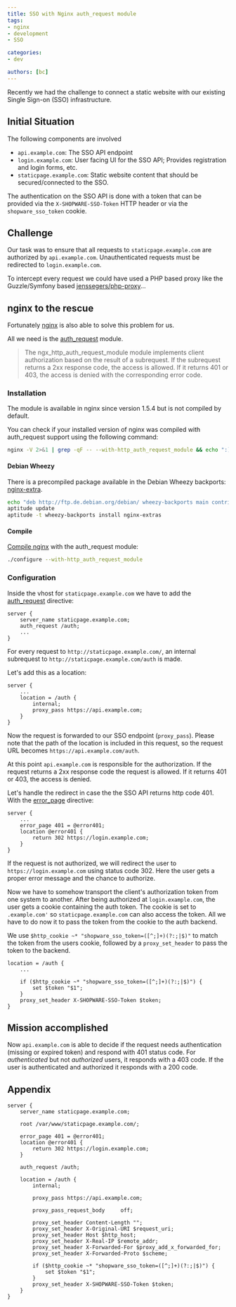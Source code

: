 ```yaml
---
title: SSO with Nginx auth_request module
tags:
- nginx
- development
- SSO

categories:
- dev

authors: [bc]
---
```


Recently we had the challenge to connect a static website with our existing Single Sign-on (SSO) infrastructure.

## Initial Situation

The following components are involved

- `api.example.com`: The SSO API endpoint
- `login.example.com`: User facing UI for the SSO API; Provides registration and login forms, etc.
- `staticpage.example.com`: Static website content that should be secured/connected to the SSO.

The authentication on the SSO API is done with a token that can be provided via the `X-SHOPWARE-SSO-Token` HTTP header or via the `shopware_sso_token` cookie.

## Challenge

Our task was to ensure that all requests to `staticpage.example.com` are authorized by `api.example.com`. Unauthenticated requests must be redirected to `login.example.com`.

To intercept every request we could have used a PHP based proxy like the Guzzle/Symfony based [jenssegers/php-proxy](https://github.com/jenssegers/php-proxy)...

## nginx to the rescue

Fortunately [nginx](http://nginx.org/) is also able to solve this problem for us.

All we need is the [auth_request](http://nginx.org/en/docs/http/ngx_http_auth_request_module.html) module.

> The ngx_http_auth_request_module module implements client authorization based on the result of a subrequest.
> If the subrequest returns a 2xx response code, the access is allowed.
> If it returns 401 or 403, the access is denied with the corresponding error code.


### Installation

The module is available in nginx since version 1.5.4 but is not compiled by default.

You can check if your installed version of nginx was compiled with auth_request support using the following command:

```bash
nginx -V 2>&1 | grep -qF -- --with-http_auth_request_module && echo ":)" || echo ":("
```

#### Debian Wheezy

There is a precompiled package available in the Debian Wheezy backports: [nginx-extra](https://packages.debian.org/wheezy-backports/nginx-extras).

```bash
echo "deb http://ftp.de.debian.org/debian/ wheezy-backports main contrib non-free" > /etc/apt/sources.list.d/backports.list
aptitude update
aptitude -t wheezy-backports install nginx-extras
```

#### Compile

[Compile nginx](http://wiki.nginx.org/Install#Building_Nginx_From_Source) with the auth_request module:

```bash
./configure --with-http_auth_request_module
```

### Configuration

Inside the vhost for `staticpage.example.com` we have to add the [auth_request](http://nginx.org/en/docs/http/ngx_http_auth_request_module.html#auth_request) directive:

```
server {
    server_name staticpage.example.com;
    auth_request /auth;
    ...
}
```

For every request to `http://staticpage.example.com/`, an internal subrequest to `http://staticpage.example.com/auth` is made.

Let's add this as a location:


```
server {
    ...
    location = /auth {
        internal;
        proxy_pass https://api.example.com;
    }
}
```

Now the request is forwarded to our SSO endpoint (`proxy_pass`). Please note that the path of the location is included in this request, so the request URL becomes `https://api.example.com/auth`.

At this point `api.example.com` is responsible for the authorization. If the request returns a 2xx response code the request is allowed. If it returns 401 or 403, the access is denied.

Let's handle the redirect in case the the SSO API returns http code 401.
With the [error_page](http://nginx.org/en/docs/http/ngx_http_core_module.html#error_page) directive:

```
server {
    ...
    error_page 401 = @error401;
    location @error401 {
        return 302 https://login.example.com;
    }
}
```

If the request is not authorized, we will redirect the user to `https://login.example.com` using status code 302. Here the user gets a proper error message and the chance to authorize.

Now we have to somehow transport the client's authorization token from one system to another.
After being authorized at `login.example.com`, the user gets a cookie containing the auth token. The cookie is set to `.example.com'` so `staticpage.example.com` can also access the token.
All we have to do now it to pass the token from the cookie to the auth backend.

We use `$http_cookie ~* "shopware_sso_token=([^;]+)(?:;|$)"` to match the token from the users cookie, followed by a `proxy_set_header` to pass the token to the backend.

```
location = /auth {
    ...

    if ($http_cookie ~* "shopware_sso_token=([^;]+)(?:;|$)") {
        set $token "$1";
    }
    proxy_set_header X-SHOPWARE-SSO-Token $token;
}
```

## Mission accomplished
Now `api.example.com` is able to decide if the request needs authentication (missing or expired token) and respond with 401 status code. For *authenticated* but not *authorized* users, it responds with a 403 code.
If the user is authenticated and authorized it responds with a 200 code.

## Appendix

```
server {
    server_name staticpage.example.com;

    root /var/www/staticpage.example.com/;

    error_page 401 = @error401;
    location @error401 {
        return 302 https://login.example.com;
    }

    auth_request /auth;

    location = /auth {
        internal;

        proxy_pass https://api.example.com;

        proxy_pass_request_body     off;

        proxy_set_header Content-Length "";
        proxy_set_header X-Original-URI $request_uri;
        proxy_set_header Host $http_host;
        proxy_set_header X-Real-IP $remote_addr;
        proxy_set_header X-Forwarded-For $proxy_add_x_forwarded_for;
        proxy_set_header X-Forwarded-Proto $scheme;

        if ($http_cookie ~* "shopware_sso_token=([^;]+)(?:;|$)") {
            set $token "$1";
        }
        proxy_set_header X-SHOPWARE-SSO-Token $token;
    }
}
```

